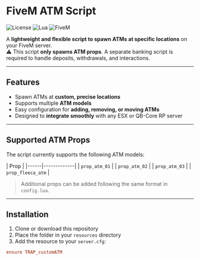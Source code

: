 # FiveM ATM Script

![License](https://img.shields.io/badge/License-MIT-green)
![Lua](https://img.shields.io/badge/Lua-5.4-blue)
![FiveM](https://img.shields.io/badge/FiveM-Compatible-brightgreen)

A **lightweight and flexible script to spawn ATMs at specific locations** on your FiveM server.  
⚠️ This script **only spawns ATM props**. A separate banking script is required to handle deposits, withdrawals, and interactions.

---

## Features

- Spawn ATMs at **custom, precise locations**  
- Supports multiple **ATM models**  
- Easy configuration for **adding, removing, or moving ATMs**  
- Designed to **integrate smoothly** with any ESX or QB-Core RP server  

---

## Supported ATM Props

The script currently supports the following ATM models:  

| Prop |
|------|-------------|
| `prop_atm_01`      |
| `prop_atm_02`      |
| `prop_atm_03`      |
| `prop_fleeca_atm`  | 

> Additional props can be added following the same format in `config.lua`.

---

## Installation

1. Clone or download this repository  
2. Place the folder in your `resources` directory  
3. Add the resource to your `server.cfg`:

```cfg
ensure TRAP_customATM
